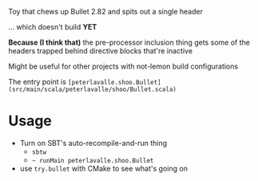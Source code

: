 Toy that chews up Bullet 2.82 and spits out a single header

... which doesn't build **YET**

**Because (I think that)** the pre-processor inclusion thing gets some of the headers trapped behind directive blocks that're inactive


Might be useful for other projects with not-lemon build configurations

The entry point is `[peterlavalle.shoo.Bullet](src/main/scala/peterlavalle/shoo/Bullet.scala)`


# Usage

* Turn on SBT's auto-recompile-and-run thing
	* `sbtw`
	* `~ runMain peterlavalle.shoo.Bullet`
* use `try.bullet` with CMake to see what's going on

 
